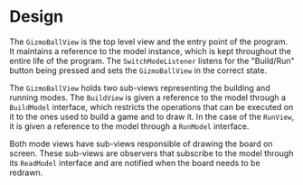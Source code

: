 # Design

The `GizmoBallView` is the top level view and the entry point of the program. It
maintains a reference to the model instance, which is kept throughout the entire
life of the program. The `SwitchModeListener` listens for the "Build/Run" button
being pressed and sets the `GizmoBallView` in the correct state.

The `GizmoBallView` holds two sub-views representing the building and running
modes. The `BuildView` is given a reference to the model through a `BuildModel`
interface, which restricts the operations that can be executed on it to the ones
used to build a game and to draw it. In the case of the `RunView`, it is given a
reference to the model through a `RunModel` interface.

Both mode views have sub-views responsible of drawing the board on screen. These
sub-views are observers that subscribe to the model through its `ReadModel`
interface and are notified when the board needs to be redrawn.

